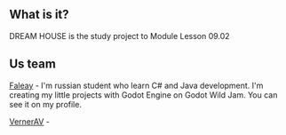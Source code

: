 ## What is it?

DREAM HOUSE is the study project to Module Lesson 09.02

## Us team

[Faleay](https://github.com/Faleay) - I'm russian student who learn C# and Java development. I'm creating my little projects with Godot Engine on Godot Wild Jam. You can see it on my profile.

[VernerAV](https://github.com/VernerAV) -